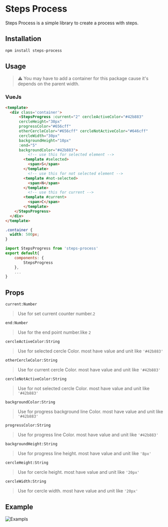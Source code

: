 # Steps Process
<!-- description -->
Steps Process is a simple library to create a process with steps.

## Installation

```bash
npm install steps-process
```

## Usage

> ⚠ You may have to add a container for this package cause it's depends on the parent width.

### VueJs

```html
<template>
  <div class='container'>
      <StepsProgress :current="2" cercleActiveColor="#42b883" 
      cercleHeight="30px"
      progressColor="#656cff"
      otherCercleColor="#656cff" cercleNotActiveColor="#646cff" 
      cercleWidth="30px" 
      backgroundHeight="10px" 
      :end="5"
      backgroundColor="#42b883">
          <!-- use this for selected element -->
        <template #selected>
          <span>S</span>
        </template>
          <!-- use this for not selected element -->
        <template #not-selected>
          <span>N</span>
        </template>
          <!-- use this for current -->
        <template #current>
          <span>C</span>
        </template>
    </StepsProgress>
  </div>
</template>
```

```css
.container {
  width: 500px;
}
```

```js
import StepsProgress from 'steps-process'
export default{
    components: {
        StepsProgress
    },
    ...
}
```

## Props

```current:Number```  
> Use for set current counter number.```2```

 ```end:Number```
> Use for the end point number.like ```2```

 ```cercleActiveColor:String```
> Use for selected cercle Color. most have value and unit like ```'#42b883'```

 ```otherCercleColor:String```
> Use for current cercle Color. most have value and unit like ```'#42b883'```

 ```cercleNotActiveColor:String```
> Use for not selected cercle Color. most have value and unit like ```'#42b883'```

 ```backgroundColor:String```
> Use for progress background line Color. most have value and unit like ```'#42b883'```

 ```progressColor:String```
> Use for progress line Color. most have value and unit like ```'#42b883'```

 ```backgroundHeight:String```
> Use for progress line height. most have value and unit like ```'8px'```

 ```cercleHeight:String```
> Use for cercle height. most have value and unit like ```'20px'```

 ```cercleWidth:String```
> Use for cercle width. most have value and unit like ```'20px'```

## Example

<!-- gif-->
![Exampls](./Files/videos/exampels.gif)
